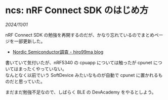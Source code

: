# ncs: nRF Connect SDK のはじめ方

_2024/11/01_

nRF Connect SDK の勉強を再開するのだが、かなり忘れているのでまとめページを一部更新した。

* [Nordic Semiconductor調査 - hiro99ma blog](https://blog.hirokuma.work/nrf/)

書いていて気付いたが、nRF5340 の cpuapp については触ったが cpunet についてはまったくやっていない。  
なんとなく以前でいう SoftDevice みたいなものが自動で cpunet に置かれるものだと思っていた。

まだまだ勉強不足なので、しばらく BLE の DevAcademy をやるとしよう。


